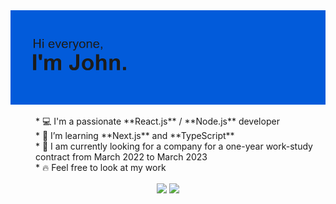 <img src="header.png">

<!--
**LesCrow/LesCrow** is a ✨ _special_ ✨ repository because its `README.md` (this file) appears on your GitHub profile.
-->
<dl>
  <dd> 
    * 💻 I'm a passionate **React.js** / **Node.js** developer 
  </dd>
  <dd> 
    * 📖 I’m  learning **Next.js** and **TypeScript** 
  </dd>
  <dd> 
    * 🔭 I am currently looking for a company for a one-year work-study contract 
    from March 2022 to March 2023   
  </dd>
  <dd> 
    * 🔥 Feel free to look at my work 
  </dd>
</dl>


<p align="center">
  <img align="center" margin-bottm="10px" src="https://github-readme-stats.vercel.app/api?username=LesCrow&theme=transparent"> 
  <img align="center" src= "https://github-readme-stats.vercel.app/api/top-langs/?username=LesCrow&layout=compact&theme=transparent">
</p>


